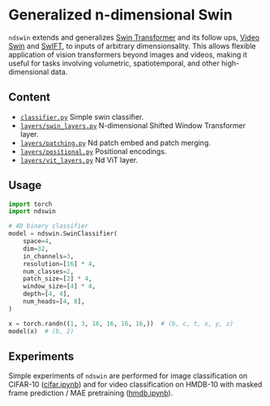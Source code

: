 # Generalized n-dimensional Swin
`ndswin` extends and generalizes [Swin Transformer](https://arxiv.org/pdf/2103.14030) and its follow ups, [Video Swin](https://arxiv.org/pdf/2106.13230) and [SwIFT](https://arxiv.org/pdf/2307.05916), to inputs of arbitrary dimensionsality. This allows flexible application of vision transformers beyond images and videos, making it useful for tasks involving volumetric, spatiotemporal, and other high-dimensional data.


## Content
- [`classifier.py`](/ndswin/classifier.py) Simple swin classifier.
- [`layers/swin_layers.py`](/ndswin/layers/swin_layers.py) N-dimensional Shifted Window Transformer layer.
- [`layers/patching.py`](/ndswin/layers/patching.py) Nd patch embed and patch merging.
- [`layers/positional.py`](/ndswin/layers/positional.py) Positional encodings.
- [`layers/vit_layers.py`](/ndswin/layers/vit_layers.py) Nd ViT layer.


## Usage
```python
import torch
import ndswin

# 4D binary classifier
model = ndswin.SwinClassifier(
    space=4,
    dim=32,
    in_channels=3,
    resolution=[16] * 4,
    num_classes=2,
    patch_size=[2] * 4,
    window_size=[4] * 4,
    depth=[4, 4],
    num_heads=[4, 8],
)

x = torch.randn((1, 3, 16, 16, 16, 16,))  # (b, c, t, x, y, z)
model(x)  # (b, 2)
```


## Experiments
Simple experiments of `ndswin` are performed for image classification on CIFAR-10 ([cifar.ipynb](/cifar.ipynb)) and for video classification on HMDB-10 with masked frame prediction / MAE pretraining ([hmdb.ipynb](/hmdb.ipynb)).
